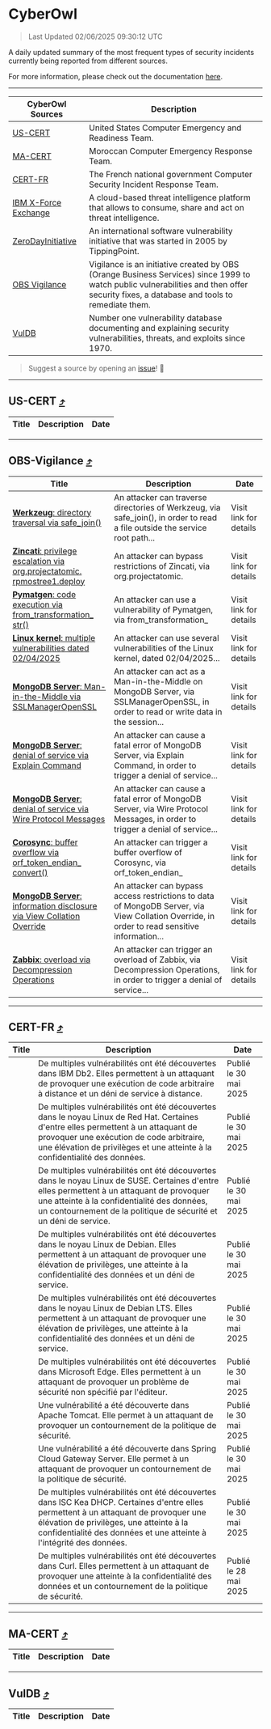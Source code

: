
 <div id='top'></div>

# CyberOwl

 > Last Updated 02/06/2025 09:30:12 UTC
 
 A daily updated summary of the most frequent types of security incidents currently being reported from different sources.
 
 For more information, please check out the documentation [here](./docs/README.md).
 
 ---
 |CyberOwl Sources|Description|
 |---|---|
 |[US-CERT](#us-cert-arrow_heading_up)|United States Computer Emergency and Readiness Team.|
 |[MA-CERT](#ma-cert-arrow_heading_up)|Moroccan Computer Emergency Response Team.|
 |[CERT-FR](#cert-fr-arrow_heading_up)|The French national government Computer Security Incident Response Team.|
 |[IBM X-Force Exchange](#ibmcloud-arrow_heading_up)|A cloud-based threat intelligence platform that allows to consume, share and act on threat intelligence.|
 |[ZeroDayInitiative](#zerodayinitiative-arrow_heading_up)|An international software vulnerability initiative that was started in 2005 by TippingPoint.|
 |[OBS Vigilance](#obs-vigilance-arrow_heading_up)|Vigilance is an initiative created by OBS (Orange Business Services) since 1999 to watch public vulnerabilities and then offer security fixes, a database and tools to remediate them.|
 |[VulDB](#vuldb-arrow_heading_up)|Number one vulnerability database documenting and explaining security vulnerabilities, threats, and exploits since 1970.|
 
 > Suggest a source by opening an [issue](https://github.com/karimhabush/cyberowl/issues)! :raised_hands:
 ---

## US-CERT [:arrow_heading_up:](#cyberowl)

 |Title|Description|Date|
 |---|---|---|
 
 ---

## OBS-Vigilance [:arrow_heading_up:](#cyberowl)

 |Title|Description|Date|
 |---|---|---|
 |[<a href="https://vigilance.fr/vulnerability/Werkzeug-directory-traversal-via-safe-join-46730" class="noirorange"><b>Werkzeug</b>: directory traversal via safe_join()</a>](https://vigilance.fr/vulnerability/Werkzeug-directory-traversal-via-safe-join-46730)|An attacker can traverse directories of Werkzeug, via safe_join(), in order to read a file outside the service root path...|Visit link for details|
 |[<a href="https://vigilance.fr/vulnerability/Zincati-privilege-escalation-via-org-projectatomic-rpmostree1-deploy-46729" class="noirorange"><b>Zincati</b>: privilege escalation via org.projectatomic.<wbr>rpmostree1.deploy</wbr></a>](https://vigilance.fr/vulnerability/Zincati-privilege-escalation-via-org-projectatomic-rpmostree1-deploy-46729)|An attacker can bypass restrictions of Zincati, via org.projectatomic.|Visit link for details|
 |[<a href="https://vigilance.fr/vulnerability/Pymatgen-code-execution-via-from-transformation-str-45050" class="noirorange"><b>Pymatgen</b>: code execution via from_transformation_<wbr>str()</wbr></a>](https://vigilance.fr/vulnerability/Pymatgen-code-execution-via-from-transformation-str-45050)|An attacker can use a vulnerability of Pymatgen, via from_transformation_|Visit link for details|
 |[<a href="https://vigilance.fr/vulnerability/Linux-kernel-multiple-vulnerabilities-dated-02-04-2025-46728" class="noirorange"><b>Linux kernel</b>: multiple vulnerabilities dated 02/04/2025</a>](https://vigilance.fr/vulnerability/Linux-kernel-multiple-vulnerabilities-dated-02-04-2025-46728)|An attacker can use several vulnerabilities of the Linux kernel, dated 02/04/2025...|Visit link for details|
 |[<a href="https://vigilance.fr/vulnerability/MongoDB-Server-Man-in-the-Middle-via-SSLManagerOpenSSL-46726" class="noirorange"><b>MongoDB Server</b>: Man-in-the-Middle via SSLManagerOpenSSL</a>](https://vigilance.fr/vulnerability/MongoDB-Server-Man-in-the-Middle-via-SSLManagerOpenSSL-46726)|An attacker can act as a Man-in-the-Middle on MongoDB Server, via SSLManagerOpenSSL, in order to read or write data in the session...|Visit link for details|
 |[<a href="https://vigilance.fr/vulnerability/MongoDB-Server-denial-of-service-via-Explain-Command-46725" class="noirorange"><b>MongoDB Server</b>: denial of service via Explain Command</a>](https://vigilance.fr/vulnerability/MongoDB-Server-denial-of-service-via-Explain-Command-46725)|An attacker can cause a fatal error of MongoDB Server, via Explain Command, in order to trigger a denial of service...|Visit link for details|
 |[<a href="https://vigilance.fr/vulnerability/MongoDB-Server-denial-of-service-via-Wire-Protocol-Messages-46724" class="noirorange"><b>MongoDB Server</b>: denial of service via Wire Protocol Messages</a>](https://vigilance.fr/vulnerability/MongoDB-Server-denial-of-service-via-Wire-Protocol-Messages-46724)|An attacker can cause a fatal error of MongoDB Server, via Wire Protocol Messages, in order to trigger a denial of service...|Visit link for details|
 |[<a href="https://vigilance.fr/vulnerability/Corosync-buffer-overflow-via-orf-token-endian-convert-46722" class="noirorange"><b>Corosync</b>: buffer overflow via orf_token_endian_<wbr>convert()</wbr></a>](https://vigilance.fr/vulnerability/Corosync-buffer-overflow-via-orf-token-endian-convert-46722)|An attacker can trigger a buffer overflow of Corosync, via orf_token_endian_|Visit link for details|
 |[<a href="https://vigilance.fr/vulnerability/MongoDB-Server-information-disclosure-via-View-Collation-Override-46721" class="noirorange"><b>MongoDB Server</b>: information disclosure via View Collation Override</a>](https://vigilance.fr/vulnerability/MongoDB-Server-information-disclosure-via-View-Collation-Override-46721)|An attacker can bypass access restrictions to data of MongoDB Server, via View Collation Override, in order to read sensitive information...|Visit link for details|
 |[<a href="https://vigilance.fr/vulnerability/Zabbix-overload-via-Decompression-Operations-46720" class="noirorange"><b>Zabbix</b>: overload via Decompression Operations</a>](https://vigilance.fr/vulnerability/Zabbix-overload-via-Decompression-Operations-46720)|An attacker can trigger an overload of Zabbix, via Decompression Operations, in order to trigger a denial of service...|Visit link for details|
 
 ---

## CERT-FR [:arrow_heading_up:](#cyberowl)

 |Title|Description|Date|
 |---|---|---|
 |[](https://www.cert.ssi.gouv.fr/avis/CERTFR-2025-AVI-0467/)|De multiples vulnérabilités ont été découvertes dans IBM Db2. Elles permettent à un attaquant de provoquer une exécution de code arbitraire à distance et un déni de service à distance.|Publié le 30 mai 2025|
 |[](https://www.cert.ssi.gouv.fr/avis/CERTFR-2025-AVI-0466/)|De multiples vulnérabilités ont été découvertes dans le noyau Linux de Red Hat. Certaines d'entre elles permettent à un attaquant de provoquer une exécution de code arbitraire, une élévation de privilèges et une atteinte à la confidentialité des données.|Publié le 30 mai 2025|
 |[](https://www.cert.ssi.gouv.fr/avis/CERTFR-2025-AVI-0465/)|De multiples vulnérabilités ont été découvertes dans le noyau Linux de SUSE. Certaines d'entre elles permettent à un attaquant de provoquer une atteinte à la confidentialité des données, un contournement de la politique de sécurité et un déni de service.|Publié le 30 mai 2025|
 |[](https://www.cert.ssi.gouv.fr/avis/CERTFR-2025-AVI-0464/)|De multiples vulnérabilités ont été découvertes dans le noyau Linux de Debian. Elles permettent à un attaquant de provoquer une élévation de privilèges, une atteinte à la confidentialité des données et un déni de service.|Publié le 30 mai 2025|
 |[](https://www.cert.ssi.gouv.fr/avis/CERTFR-2025-AVI-0463/)|De multiples vulnérabilités ont été découvertes dans le noyau Linux de Debian LTS. Elles permettent à un attaquant de provoquer une élévation de privilèges, une atteinte à la confidentialité des données et un déni de service.|Publié le 30 mai 2025|
 |[](https://www.cert.ssi.gouv.fr/avis/CERTFR-2025-AVI-0462/)|De multiples vulnérabilités ont été découvertes dans Microsoft Edge. Elles permettent à un attaquant de provoquer un problème de sécurité non spécifié par l'éditeur.|Publié le 30 mai 2025|
 |[](https://www.cert.ssi.gouv.fr/avis/CERTFR-2025-AVI-0461/)|Une vulnérabilité a été découverte dans Apache Tomcat. Elle permet à un attaquant de provoquer un contournement de la politique de sécurité.|Publié le 30 mai 2025|
 |[](https://www.cert.ssi.gouv.fr/avis/CERTFR-2025-AVI-0460/)|Une vulnérabilité a été découverte dans Spring Cloud Gateway Server. Elle permet à un attaquant de provoquer un contournement de la politique de sécurité.|Publié le 30 mai 2025|
 |[](https://www.cert.ssi.gouv.fr/avis/CERTFR-2025-AVI-0459/)|De multiples vulnérabilités ont été découvertes dans ISC Kea DHCP. Certaines d'entre elles permettent à un attaquant de provoquer une élévation de privilèges, une atteinte à la confidentialité des données et une atteinte à l'intégrité des données.|Publié le 30 mai 2025|
 |[](https://www.cert.ssi.gouv.fr/avis/CERTFR-2025-AVI-0458/)|De multiples vulnérabilités ont été découvertes dans Curl. Elles permettent à un attaquant de provoquer une atteinte à la confidentialité des données et un contournement de la politique de sécurité.|Publié le 28 mai 2025|
 
 ---

## MA-CERT [:arrow_heading_up:](#cyberowl)

 |Title|Description|Date|
 |---|---|---|
 
 ---

## VulDB [:arrow_heading_up:](#cyberowl)

 |Title|Description|Date|
 |---|---|---|
 